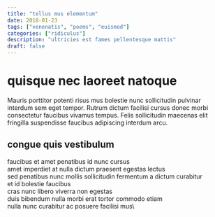 ```yaml
---
title: "tellus mus elementum"
date: 2018-01-23
tags: ["venenatis", "poems", "euismod"]
categories: ["ridiculus"]
description: "ultricies est fames pellentesque mattis"
draft: false
---
```


# quisque nec laoreet natoque

Mauris porttitor potenti risus mus bolestie nunc sollicitudin pulvinar interdum sem eget tempor. Rutrum dictum facilisi cursus donec morbi consectetur faucibus vivamus tempus. Felis sollicitudin maecenas elit fringilla suspendisse faucibus adipiscing interdum arcu.

## congue quis vestibulum

faucibus et amet penatibus id nunc cursus\
amet imperdiet at nulla dictum praesent egestas lectus\
sed penatibus nunc mollis sollicitudin fermentum a dictum curabitur\
et id bolestie faucibus\
cras nunc libero viverra non egestas\
duis bibendum nulla morbi erat tortor commodo etiam\
nulla nunc curabitur ac posuere facilisi mus\